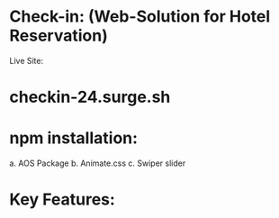 # Check-in: (Web-Solution for Hotel Reservation)

Live Site: 
# checkin-24.surge.sh

# npm installation:
a. AOS Package
b. Animate.css
c. Swiper slider

# Key Features:
